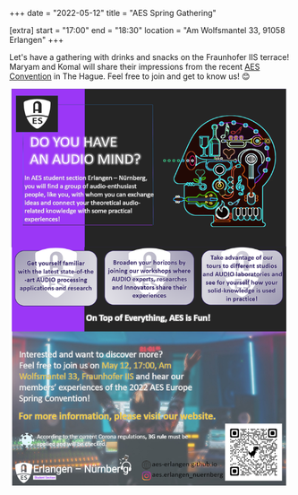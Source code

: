 +++
date = "2022-05-12"
title = "AES Spring Gathering"

[extra]
start = "17:00"
end = "18:30"
location = "Am Wolfsmantel 33, 91058 Erlangen"
+++

Let's have a gathering with drinks and snacks on the Fraunhofer IIS terrace! Maryam and Komal will share their impressions from the recent [AES Convention](https://aeseurope.com) in The Hague. Feel free to join and get to know us! :blush:

<!-- show more -->

<img src="final_poster.png" width=500/>
